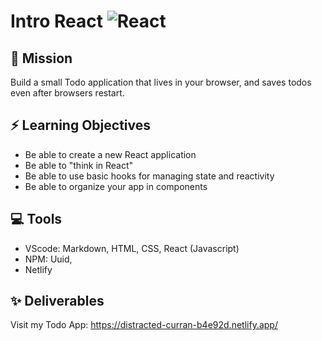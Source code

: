 # Intro React ![React](https://img.shields.io/badge/-React-white?style=flat-square&logo=react)

## 🚀 Mission

Build a small Todo application that lives in your browser, and saves todos even after browsers restart.

## ⚡️ Learning Objectives

* Be able to create a new React application
* Be able to "think in React"
* Be able to use basic hooks for managing state and reactivity
* Be able to organize your app in components

## 💻 Tools 

* VScode: Markdown, HTML, CSS, React (Javascript)
* NPM: Uuid, 
* Netlify

## ✨ Deliverables 

Visit my Todo App: https://distracted-curran-b4e92d.netlify.app/

